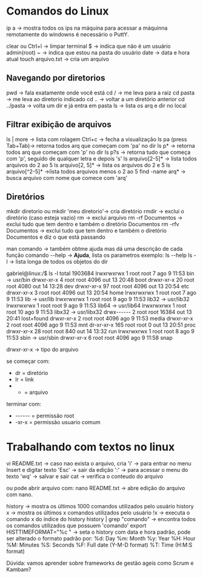 # Comandos do Linux

ip a -> mostra todos os ips na máquina
para acessar a máquinna remotamente do windowns é necessário o PuttY.

clear ou Ctrl+l -> limpar terminal
$ -> indica que não é um usuário admin(root)
~ -> indica que estou na pasta do usuário
date -> data e hora atual
touch arquivo.txt -> cria um arquivo

## Navegando por diretorios

pwd -> fala exatamente onde você está
cd / -> me leva para a raiz
cd pasta -> me leva ao diretorio indicado
cd .. -> voltar a um diretório anterior
cd ../pasta -> volta um dir e já entra em pasta
ls -> lista os arq e dir no local

## Filtrar exibição de arquivos

ls | more -> lista com rolagem
Ctrl+c -> fecha a visualização
ls pa (press Tab+Tab)-> retorna todos arq que começam com 'pa' no dir
ls p* -> retorna todos arq que começam com 'p' no dir
ls p?s -> retorna tudo que começa com 'p', seguido de qualquer letra e depois 's'
ls arquivo[2-5]* -> lista todos arquivos do 2 ao 5
ls arquivo[2, 5]* -> lista os arquivos do 2 e 5
ls arquivo[^2-5]* ->lista todos arquivos menos o 2 ao 5
find -name arq* -> busca arquivo com nome que comece com 'arq'

## Diretórios

mkdir diretorio ou mkdir 'meu diretorio'-> cria diretório
rmdir -> exclui o diretório (caso esteja vazio)
rm -> exclui arquivo
rm -rf Documentos -> exclui tudo que tem dentro e também o diretório Documentos
rm -rfv Documentos -> exclui tudo que tem dentro e também o diretório Documentos e diz o que está passando

man comando -> também obtme ajuda mas dá uma descrição de cada função
comando --help -> **Ajuda**, lista os parametros
exemplo:
ls --help
ls -l -> lista longa de todos os objetos do dir

gabriel@linux:/$ ls -l
total 1903684
lrwxrwxrwx   1 root root          7 ago  9 11:53 bin -> usr/bin
drwxr-xr-x   4 root root       4096 out 13 20:48 boot
drwxr-xr-x  20 root root       4080 out 14 13:28 dev
drwxr-xr-x  97 root root       4096 out 13 20:54 etc
drwxr-xr-x   3 root root       4096 out 13 20:54 home
lrwxrwxrwx   1 root root          7 ago  9 11:53 lib -> usr/lib
lrwxrwxrwx   1 root root          9 ago  9 11:53 lib32 -> usr/lib32
lrwxrwxrwx   1 root root          9 ago  9 11:53 lib64 -> usr/lib64
lrwxrwxrwx   1 root root         10 ago  9 11:53 libx32 -> usr/libx32
drwx------   2 root root      16384 out 13 20:41 lost+found
drwxr-xr-x   2 root root       4096 ago  9 11:53 media
drwxr-xr-x   2 root root       4096 ago  9 11:53 mnt
dr-xr-xr-x 165 root root          0 out 13 20:51 proc
drwxr-xr-x  28 root root        840 out 14 13:32 run
lrwxrwxrwx   1 root root          8 ago  9 11:53 sbin -> usr/sbin
drwxr-xr-x   6 root root       4096 ago  9 11:58 snap

drwxr-xr-x -> tipo do arquivo 

se começar com:
 - dr = diretório
 - lr = link
 - - = arquivo

terminar com:
 - ------ = permissão root
 - -xr-x = permissão usuario comum

# Trabalhando com textos no linux

vi README.txt -> caso nao exista o arquivo, cria
'i' -> para entrar no menu Insert e digitar texto
'Esc' -> sair da edição
':' -> para acessar o menu do texto
'wq' -> salvar e sair
cat -> verifica o conteudo do arquivo

ou pode abrir arquivo com:
nano README.txt -> abre edição do arquivo com nano.

 
history -> mostra os últimos 1000 comandos utilizados pelo usuário
history x -> mostra os últimos x comandos utilizados pelo usuário
!x -> executa o comando x do indice do history
history | grep "comando" -> encontra todos os comandos utilizados que possuem 'comando'
export HISTTIMEFORMAT="%c " -> seta o history com data e hora padrão, pode ser alterado o formato padrão por:
%d: Day
%m: Month
%y: Year
%H: Hour
%M: Minutes
%S: Seconds
%F: Full date (Y-M-D format)
%T: Time (H:M:S format)

Dúvida: vamos aprender sobre frameworks de gestão ageis como Scrum e Kambam?